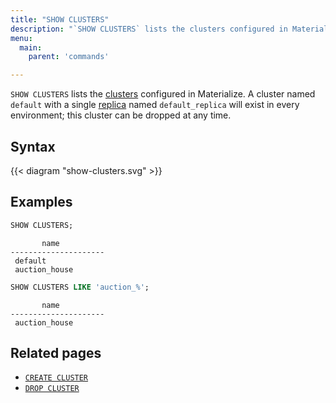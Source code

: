 ```yaml
---
title: "SHOW CLUSTERS"
description: "`SHOW CLUSTERS` lists the clusters configured in Materialize."
menu:
  main:
    parent: 'commands'

---
```


`SHOW CLUSTERS` lists the [clusters](/overview/key-concepts/#clusters) configured in Materialize. A cluster named `default` with a single [replica](/overview/key-concepts/#cluster-replicas) named `default_replica` will exist in every environment; this cluster can be dropped at any time.

## Syntax

{{< diagram "show-clusters.svg" >}}

## Examples

```sql
SHOW CLUSTERS;
```

```nofmt
       name
---------------------
 default
 auction_house
```

```sql
SHOW CLUSTERS LIKE 'auction_%';
```

```nofmt
       name
---------------------
 auction_house
```


## Related pages

- [`CREATE CLUSTER`](../create-cluster)
- [`DROP CLUSTER`](../drop-cluster)
